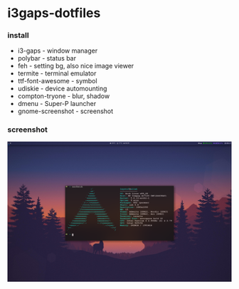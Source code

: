 # i3gaps-dotfiles
### install
* i3-gaps - window manager
* polybar - status bar
* feh - setting bg, also nice image viewer
* termite - terminal emulator
* ttf-font-awesome - symbol
* udiskie - device automounting
* compton-tryone - blur, shadow
* dmenu - Super-P launcher
* gnome-screenshot - screenshot
### screenshot
![Screenshot](screenshot.png)
